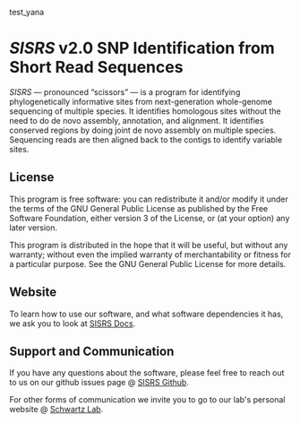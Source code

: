 test_yana
# *SISRS* v2.0 SNP Identification from Short Read Sequences


*SISRS* — pronounced “scissors” — is a program for identifying phylogenetically informative sites from next-generation whole-genome sequencing of multiple species. It identifies homologous sites without the need to do de novo assembly, annotation, and alignment. It identifies conserved regions by doing joint de novo assembly on multiple species. Sequencing reads are then aligned back to the contigs to identify variable sites.

## License

This program is free software: you can redistribute it and/or modify it under the terms of the GNU General Public License as published by the Free Software Foundation, either version 3 of the License, or (at your option) any later version.

This program is distributed in the hope that it will be useful, but without any warranty; without even the implied warranty of merchantability or fitness for a particular purpose. See the GNU General Public License for more details.

## Website

To learn how to use our software, and what software dependencies it has, we ask you to look at [SISRS Docs](https://schwartzlaburi.github.io/SISRS/).

## Support and Communication

If you have any questions about the software, please feel free to reach out to us on our github issues page @ [SISRS Github](https://github.com/SchwartzLabURI/SISRS/issues).

For other forms of communication we invite you to go to our lab's personal website @ [Schwartz Lab](https://schwartzlaburi.github.io/index.html).
